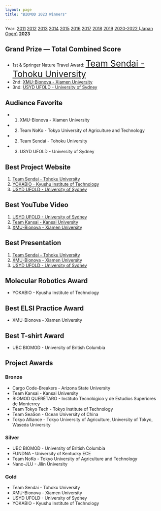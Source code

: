 ```yaml
---
layout: page
title: "BIOMOD 2023 Winners"
---
```


Year: [2011](/winners/2011.html) [2012](/winners/2012.html) [2013](/winners/2013.html) [2014](/winners/2014.html) [2015](/winners/2015.html) [2016](/winners/2016.html) [2017](/winners/2017.html) [2018](/winners/2018.html)  [2019](/winners/2019.html) [2020-2022 (Japan Open)](https://biomod.jp/winners.html) **2023**

## Grand Prize — Total Combined Score

- 1st & Springer Nature Travel Award: <a target="_blank" style="font-size:200%;" href="">Team Sendai - Tohoku University</a><br>
- 2nd: <a target="_blank" href="">XMU-Bionova - Xiamen University</a><br>
- 3nd: <a target="_blank" href="">USYD UFOLD - University of Sydney</a>


## Audience Favorite

- 1. XMU-Bionova - Xiamen University
- 2. Team NoKo - Tokyo University of Agriculture and Technology
- 2. Team Sendai - Tohoku University
- 3. USYD UFOLD - University of Sydney



## Best Project Website

1. [Team Sendai - Tohoku University]()
2. [YOKABIO - Kyushu Institute of Technology]()
3. [USYD UFOLD - University of Sydney]()

## Best YouTube Video

1. [USYD UFOLD - University of Sydney]()
2. [Team Kansai - Kansai University]()
3. [XMU-Bionova - Xiamen University]()

## Best Presentation

1. [Team Sendai - Tohoku University]()
2. [XMU-Bionova - Xiamen University]()
3. [USYD UFOLD - University of Sydney]()




## Molecular Robotics Award

* YOKABIO - Kyushu Institute of Technology

## Best ELSI Practice Award

* XMU-Bionova - Xiamen University

## Best T-shirt Award

* UBC BIOMOD - University of British Columbia


## Project Awards

### Bronze

- Cargo Code-Breakers - Arizona State University
- Team Kansai - Kansai University
- BIOMOD QUERÉTARO - Instituto Tecnológico y de Estudios Superiores de Monterrey
- Team Tokyo Tech - Tokyo Institute of Technology
- Team SeaSon - Ocean University of China
- Tokyo Alliance - Tokyo University of Agriculture, University of Tokyo, Waseda University

### Silver

- UBC BIOMOD - University of British Columbia
- FUNDNA - University of Kentucky ECE
- Team NoKo - Tokyo University of Agriculture and Technology
- Nano-JLU - Jilin University

### Gold

- Team Sendai - Tohoku University
- XMU-Bionova - Xiamen University
- USYD UFOLD - University of Sydney
- YOKABIO - Kyushu Institute of Technology
